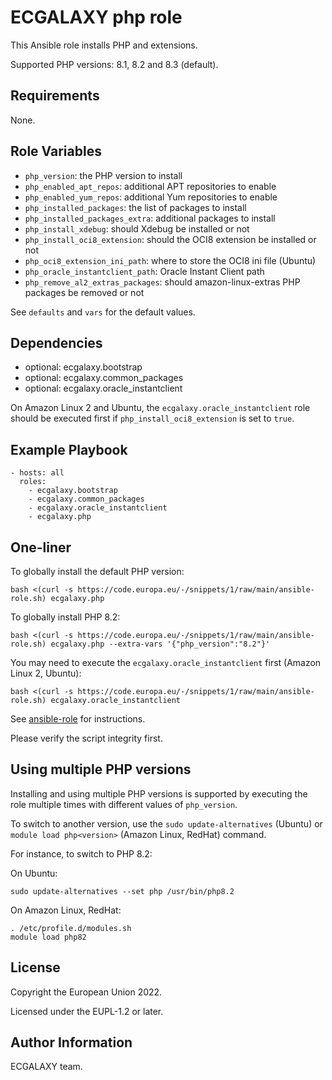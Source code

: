 ECGALAXY php role
=================

This Ansible role installs PHP and extensions.

Supported PHP versions: 8.1, 8.2 and 8.3 (default).

Requirements
------------

None.

Role Variables
--------------

* `php_version`: the PHP version to install
* `php_enabled_apt_repos`: additional APT repositories to enable
* `php_enabled_yum_repos`: additional Yum repositories to enable
* `php_installed_packages`: the list of packages to install
* `php_installed_packages_extra`: additional packages to install
* `php_install_xdebug`: should Xdebug be installed or not
* `php_install_oci8_extension`: should the OCI8 extension be installed or not
* `php_oci8_extension_ini_path`: where to store the OCI8 ini file (Ubuntu)
* `php_oracle_instantclient_path`: Oracle Instant Client path
* `php_remove_al2_extras_packages`: should amazon-linux-extras PHP packages be removed or not

See `defaults` and `vars` for the default values.

Dependencies
------------

* optional: ecgalaxy.bootstrap
* optional: ecgalaxy.common_packages
* optional: ecgalaxy.oracle_instantclient

On Amazon Linux 2 and Ubuntu, the `ecgalaxy.oracle_instantclient` role should be executed first
if `php_install_oci8_extension` is set to `true`.

Example Playbook
----------------

    - hosts: all
      roles:
        - ecgalaxy.bootstrap
        - ecgalaxy.common_packages
        - ecgalaxy.oracle_instantclient
        - ecgalaxy.php

One-liner
---------

To globally install the default PHP version:

    bash <(curl -s https://code.europa.eu/-/snippets/1/raw/main/ansible-role.sh) ecgalaxy.php

To globally install PHP 8.2:

    bash <(curl -s https://code.europa.eu/-/snippets/1/raw/main/ansible-role.sh) ecgalaxy.php --extra-vars '{"php_version":"8.2"}'

You may need to execute the `ecgalaxy.oracle_instantclient` first (Amazon Linux 2, Ubuntu):

    bash <(curl -s https://code.europa.eu/-/snippets/1/raw/main/ansible-role.sh) ecgalaxy.oracle_instantclient

See [ansible-role](https://code.europa.eu/-/snippets/1) for instructions.

Please verify the script integrity first.

Using multiple PHP versions
---------------------------

Installing and using multiple PHP versions is supported by executing the role multiple times with different values of `php_version`.

To switch to another version, use the `sudo update-alternatives` (Ubuntu) or `module load php<version>` (Amazon Linux, RedHat) command.

For instance, to switch to PHP 8.2:

On Ubuntu:

    sudo update-alternatives --set php /usr/bin/php8.2

On Amazon Linux, RedHat:

    . /etc/profile.d/modules.sh
    module load php82

License
-------

Copyright the European Union 2022.

Licensed under the EUPL-1.2 or later.

Author Information
------------------

ECGALAXY team.
